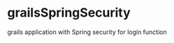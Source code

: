 grailsSpringSecurity
====================

grails application with Spring security for login function
